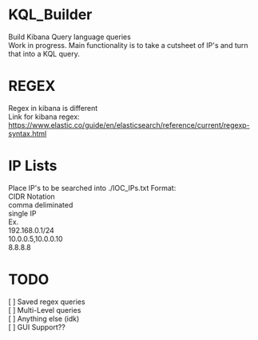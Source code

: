 # KQL_Builder
Build Kibana Query language queries  
Work in progress. Main functionality is to take a cutsheet of IP's and turn that into a KQL query.
# REGEX
Regex in kibana is different  
Link for kibana regex: https://www.elastic.co/guide/en/elasticsearch/reference/current/regexp-syntax.html
# IP Lists
Place IP's to be searched into ./IOC_IPs.txt
Format:  
CIDR Notation  
comma deliminated  
single IP  
Ex.  
192.168.0.1/24   
10.0.0.5,10.0.0.10  
8.8.8.8  
# TODO
[ ] Saved regex queries  
[ ] Multi-Level queries  
[ ] Anything else (idk)  
[ ] GUI Support??  
